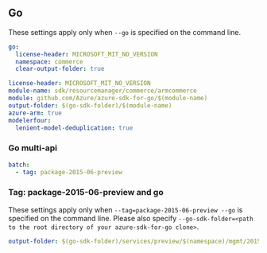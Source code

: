 ## Go

These settings apply only when `--go` is specified on the command line.

``` yaml $(go) && !$(track2)
go:
  license-header: MICROSOFT_MIT_NO_VERSION
  namespace: commerce
  clear-output-folder: true
```

``` yaml $(go) && $(track2)
license-header: MICROSOFT_MIT_NO_VERSION
module-name: sdk/resourcemanager/commerce/armcommerce
module: github.com/Azure/azure-sdk-for-go/$(module-name)
output-folder: $(go-sdk-folder)/$(module-name)
azure-arm: true
modelerfour: 
  lenient-model-deduplication: true
```

### Go multi-api

``` yaml $(go) && $(multiapi)
batch:
  - tag: package-2015-06-preview
```

### Tag: package-2015-06-preview and go

These settings apply only when `--tag=package-2015-06-preview --go` is specified on the command line.
Please also specify `--go-sdk-folder=<path to the root directory of your azure-sdk-for-go clone>`.

``` yaml $(tag) == 'package-2015-06-preview' && $(go)
output-folder: $(go-sdk-folder)/services/preview/$(namespace)/mgmt/2015-06-01-preview/$(namespace)
```